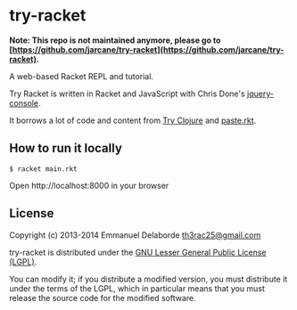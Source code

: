# try-racket

__Note: This repo is not maintained anymore, please go to [https://github.com/jarcane/try-racket](https://github.com/jarcane/try-racket).__

A web-based Racket REPL and tutorial.

Try Racket is written in Racket and JavaScript with Chris Done's [jquery-console](https://github.com/chrisdone/jquery-console).
   
It borrows a lot of code and content from [Try Clojure](http://www.tryclj.com/) and [paste.rkt](https://github.com/samth/paste.rkt).

## How to run it locally
    
    $ racket main.rkt
    
Open http://localhost:8000 in your browser

## License

Copyright (c) 2013-2014 Emmanuel Delaborde <th3rac25@gmail.com>

try-racket is distributed under the [GNU Lesser General Public License
(LGPL)](http://www.gnu.org/licenses/lgpl-3.0.html).

You can modify it; if you distribute a modified version, you must
distribute it under the terms of the LGPL, which in particular means
that you must release the source code for the modified software.
